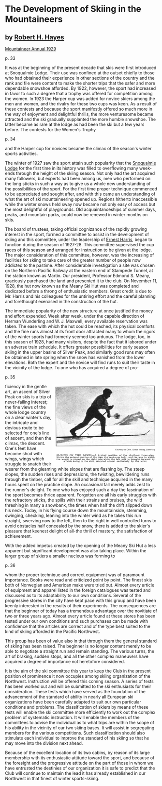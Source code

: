# The Development of Skiing in the Mountaineers
## by [Robert H. Hayes](Robert-Hayes)

[Mountaineer Annual 1929](https://www.mountaineers.org/about/history/the-mountaineer-annuals/indexes-annuals-maps/the-mountaineer-1929)

p. 33

It was at the beginning of the present decade that skis were first introduced at Snoqualmie Lodge. Their use was confined at the outset chiefly to those who had obtained their experience in other sections of the country and the rank and file were content to make the shorter trips that the safer and more dependable snowshoe afforded. By 1922, however, the sport had increased in favor to such a degree that a trophy was offered for competition among the women. In 1923 the Harper cup was added for novice skiers among the men and women, and the rivalry for these two cups was keen. As a result of these contests and because the sport manifestly offered so much more in the way of enjoyment and delightful thrills, the more venturesome became attracted and the ski gradually supplanted the more humble snowshoe. The latter became as rare at the lodge as had been the ski but a few years before. The contests for the Women's Trophy

p. 34

and the Harper cup for novices became the climax of the season's winter sports activities.

The winter of 1927 saw the sport attain such popularity that the [Snoqualmie Lodge](Snoqualmie-Lodge) for the first time in its history was filled to overflowing many week-ends through the height of the skiing season. Not only had the art acquired many followers, but experts had been among us, men who performed on the long sticks in such a way as to give us a whole new understanding of the possibilities of the sport. For the first time proper technique commenced to be appreciated and sought after, and with this came an understanding of what the art of ski mountaineering opened up. Regions hitherto inaccessible while the winter snows held sway now became not only easy of access but the most delightful of playgrounds. Old acquaintanceships of summer days, peaks, and mountain parks, could now be renewed in winter months on skis.

The board of trustees, taking official cognizance of the rapidly growing interest in the sport, formed a committee to assist in the development of skiing and this committee, under the leadership of [Ernest Harris](Ernest-Harris), began to function during the season of 1927-28. This committee supervised the cup races of this season and arranged for instruction to be given at the lodge. The major consideration of this committee, however, was the increasing of facilities for skiing to take care of the greater number of people now addicted to the pastime. After considerable investigation a site was chosen on the Northern Pacific Railway at the eastern end of Stampede Tunnel, at the station known as Martin. Our president, Professor Edmond S. Meany, graciously purchased the land and presented it to the club. On November 11, 1928, the hut now known as the Meany Ski Hut was completed and dedicated before a throng of enthusiastic members. Great credit is due to Mr. Harris and his colleagues for the untiring effort and the careful planning and forethought exercised in the construction of the hut.

The immediate popularity of the new structure at once justified the money and effort expended. Week after week, under the capable direction of Herman Wunderling and W. J. Maxwell, every available reservation was taken. The ease with which the hut could be reached, its physical comforts and the fine runs almost at its front door attracted many to whom the rigors of the winter sports had formerly seemed too arduous. The lodge, too, in this season of 1928, had many visitors, despite the fact that it labored under an adverse train schedule. It offers greater possibilities for early season skiing in the upper basins of Silver Peak, and similarly good runs may often be obtained in late spring when the snow has vanished from the lower elevations.
Both the expert and the novice will find runs to suit their taste in the vicinity of the lodge. To one who has acquired a degree of pro-

p. 35

<img src="img/1929%20Ski%20on%20the%20level.png" width="350px" alt="PHOTO - SLIDING ON THE LEVEL" align="right">

ficiency in the gentle art, an ascent of Silver Peak on skis is a trip of never-failing interest; the fine views of the whole lodge country on a clear winter's day, the intricate and devious route to be selected for one's line of ascent, and then the climax, the descent. One's feet have become shod with wings, wings which struggle to snatch their wearer from the gleaming white slopes that are flashing by. The steep slopes, the sudden rises and depressions, the twisting, bewildering runs through the timber, call for all the skill and technique acquired in the many hours spent on the practice slope. An occasional fall merely adds zest to the runner's delight. To one who has enjoyed such a day the fascination of the sport becomes thrice apparent. Forgotten are all his early struggles with the refractory sticks, the spills with their strains and bruises, the wild threshing in many a snowbank, the times when half the drift slipped down his neck. Today, in his flying course down the mountainside, stemming, swinging, checking, leaning into the winter wind as he takes this run straight, swerving now to the left, then to the right in well controlled turns to avoid obstacles half concealed by the snow, there is added to the skier's pleasure that keenest delight of all-the thrill of mastery, the satisfaction of achievement.

With the added impetus created by the opening of the Meany Ski Hut a less apparent but significant development was also taking place. Within the larger group of skiers a smaller nucleus was forming to


p. 36

whom the proper technique and correct equipment was of paramount importance. Books were read and criticized point by point. The finest skis both of Norwegian and American make were tried out. Almost every article of equipment and apparel listed in the foreign catalogues was tested and discussed as to its adaptability to our own conditions. Several of the progressive stores in the city have kept pace with this group and have been keenly interested in the results of their experiments. The consequences are that the beginner of today has a tremendous advantage over the novitiate of two or three years ago. Almost every article found at these stores has been tested under our own conditions and such purchases can be made with confidence that the articles are correct and of the type best suited to the kind of skiing afforded in the Pacific Northwest.

This group has been of value also in that through them the general standard of skiing has been raised. The beginner is no longer content merely to be able to negotiate a straight run and remain standing. The various turns, the art of braking, sudden stops, and all the other complex maneuvers have acquired a degree of importance not heretofore considered.

It is the aim of the ski committee this year to keep the Club in the present position of prominence it now occupies among skiing organization of the Northwest. Instruction will be offered this coming season. A series of tests has been worked out and will be submitted to the ski enthusiasts for their consideration. These tests which have served as the foundation of the advancement of the standard of ability in nearly all European ski organizations have been carefully adapted to suit our own particular conditions and problems. The classification of skiers by means of these tests will enable the ski committee more efficiently to work out the complex problem of systematic instruction. It will enable the members of the committees to advise the individual as to what trips are within the scope of his ability in the vicinity of our two skiing bases. It will assist in segregating members for the various competitions. Such classification should also stimulate each individual to improve the standard of his skiing so that he may move into the division next ahead.

Because of the excellent location of its two cabins, by reason of its large membership with its enthusiastic attitude toward the sport, and because of the foresight and the progressive attitude on the part of those in whom we have entrusted the destinies of our organization it is safe to predict that the Club will continue to maintain the lead it has already established in our Northwest in that finest of winter sports-skiing.
